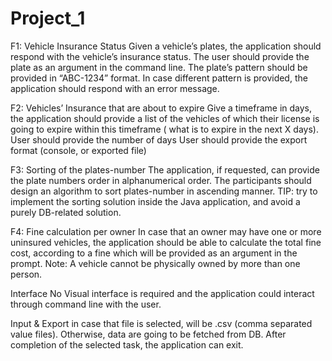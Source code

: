 # Project_1

F1: Vehicle Insurance Status
Given a vehicle’s plates, the application should respond with the vehicle’s insurance status.
The user should provide the plate as an argument in the command line.
The plate’s pattern should be provided in “ABC-1234” format. In case different pattern is provided, the application should respond with an error message.


F2: Vehicles’ Insurance that are about to expire
Give a timeframe in days, the application should provide a list of the vehicles of which their license is going to expire within this timeframe ( what is to expire in the next X days).
User should provide the number of days
User should provide the export format (console, or exported file)



F3: Sorting of the plates-number
The application, if requested, can provide the plate numbers order in alphanumerical order. The participants should design an algorithm to sort plates-number in ascending manner.
TIP: try to implement the sorting solution inside the Java application, and avoid a purely DB-related solution.

F4: Fine calculation per owner
In case that an owner may have one or more uninsured vehicles, the application should be able to calculate the total fine cost, according to a fine which will be provided as an argument in the prompt.
Note: A vehicle cannot be physically owned by more than one person.



Interface
No Visual interface is required and the application could interact through command line with the user.


Input & Export in case that file is selected, will be .csv (comma separated value files). Otherwise, data are going to be fetched from DB.
After completion of the selected task, the application can exit.
